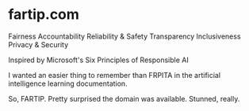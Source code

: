 # fartip.com

Fairness
Accountability
Reliability & Safety
Transparency
Inclusiveness
Privacy & Security

Inspired by Microsoft's Six Principles of Responsible AI

I wanted an easier thing to remember than FRPITA in the artificial intelligence learning documentation.


So, FARTIP. Pretty surprised the domain was available. Stunned, really.

